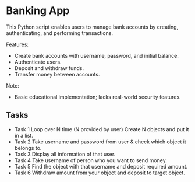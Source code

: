 # Banking App 

This Python script enables users to manage bank accounts by creating, authenticating, and performing transactions.

Features:

- Create bank accounts with username, password, and initial balance.
- Authenticate users.
- Deposit and withdraw funds.
- Transfer money between accounts.

Note:
- Basic educational implementation; lacks real-world security features.

## Tasks
- Task 1 Loop over N time (N provided by user) Create N objects and  put it in a list.
- Task 2 Take username and password from user & check which object it belongs to.
- Task 3 Display all information of that user.
- Task 4 Take username of person who you want to send money.
- Task 5 Find the object with that username and deposit required amount.
- Task 6 Withdraw amount from your object and deposit to target object.

